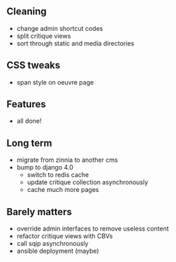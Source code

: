 ## Cleaning

- change admin shortcut codes
- split critique views
- sort through static and media directories


## CSS tweaks

- span style on oeuvre page


## Features

- all done!


## Long term

- migrate from zinnia to another cms
- bump to django 4.0
    - switch to redis cache
    - update critique collection asynchronously
    - cache much more pages


## Barely matters

- override admin interfaces to remove useless content
- refactor critique views with CBVs
- call sqip asynchronously
- ansible deployment (maybe)
